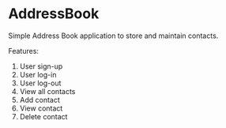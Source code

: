 # AddressBook
Simple Address Book application to store and maintain contacts.

Features:

1. User sign-up
2. User log-in
3. User log-out
4. View all contacts
5. Add contact
6. View contact
7. Delete contact
